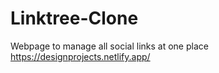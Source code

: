 # Linktree-Clone
Webpage to manage all social links at one place
https://designprojects.netlify.app/
